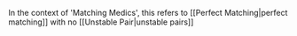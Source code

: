 In the context of 'Matching Medics', this refers to [[Perfect Matching|perfect matching]] with no [[Unstable Pair|unstable pairs]]